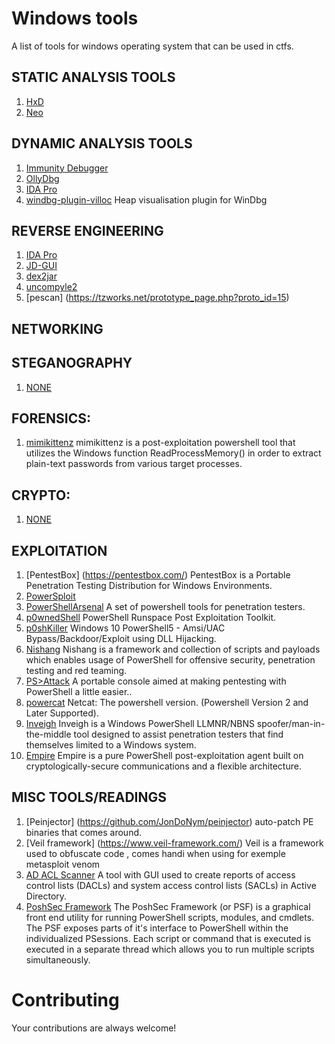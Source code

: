 Windows tools
========================

A list of tools for windows operating system that can be used in ctfs.

## STATIC ANALYSIS TOOLS
1. [HxD](http://mh-nexus.de/en/hxd/)
2. [Neo](http://www.new-hex-editor.com/hex-editor-downloads.html)


## DYNAMIC ANALYSIS TOOLS
1. [Immunity Debugger](http://debugger.immunityinc.com/)
2. [OllyDbg ](http://www.ollydbg.de/)
3. [IDA Pro](https://www.hex-rays.com/products/ida/support/download.shtml)
4. [windbg-plugin-villoc](https://github.com/sam-b/windbg-plugins) Heap visualisation plugin for WinDbg


## REVERSE ENGINEERING
1. [IDA Pro](https://www.hex-rays.com/products/ida/support/download.shtml)
3. [JD-GUI](http://jd.benow.ca/#jd-gui-overview)
5. [dex2jar](http://code.google.com/p/dex2jar/)
6. [uncompyle2](https://github.com/wibiti/uncompyle2)
7. [pescan] (https://tzworks.net/prototype_page.php?proto_id=15)


## NETWORKING


## STEGANOGRAPHY
1. [NONE]()


## FORENSICS:
1. [mimikittenz](https://github.com/putterpanda/mimikittenz) mimikittenz is a post-exploitation powershell tool that utilizes the Windows function ReadProcessMemory() in order to extract plain-text passwords from various target processes.


## CRYPTO:
1. [NONE]()


## EXPLOITATION
1. [PentestBox] (https://pentestbox.com/) PentestBox is a Portable Penetration Testing Distribution for Windows Environments.
2. [PowerSploit](https://github.com/PowerShellMafia/PowerSploit)
3. [PowerShellArsenal](https://github.com/mattifestation/PowerShellArsenal) A set of powershell tools for penetration testers.
4. [p0wnedShell](https://github.com/Cn33liz/p0wnedShell) PowerShell Runspace Post Exploitation Toolkit.
5. [p0shKiller](https://github.com/Cn33liz/p0shKiller) Windows 10 PowerShell5 - Amsi/UAC Bypass/Backdoor/Exploit using DLL Hijacking.
6. [Nishang](https://github.com/samratashok/nishang) Nishang is a framework and collection of scripts and payloads which enables usage of PowerShell for offensive security, penetration testing and red teaming.
7. [PS>Attack](https://github.com/jaredhaight/psattack) A portable console aimed at making pentesting with PowerShell a little easier..
8. [powercat](https://github.com/besimorhino/powercat) Netcat: The powershell version. (Powershell Version 2 and Later Supported).
9. [Inveigh](https://github.com/Kevin-Robertson/Inveigh) Inveigh is a Windows PowerShell LLMNR/NBNS spoofer/man-in-the-middle tool designed to assist penetration testers that find themselves limited to a Windows system.
10. [Empire](https://github.com/powershellempire/empire) Empire is a pure PowerShell post-exploitation agent built on cryptologically-secure communications and a flexible architecture.


## MISC TOOLS/READINGS
1. [Peinjector] (https://github.com/JonDoNym/peinjector) auto-patch PE binaries that comes around.  
3. [Veil framework] (https://www.veil-framework.com/) Veil is a framework used to obfuscate code , comes handi when using for exemple metasploit venom
4. [AD ACL Scanner](https://adaclscan.codeplex.com/) A tool with GUI used to create reports of access control lists (DACLs) and system access control lists (SACLs) in Active Directory.
5. [PoshSec Framework](https://github.com/PoshSec/PoshSecFramework) The PoshSec Framework (or PSF) is a graphical front end utility for running PowerShell scripts, modules, and cmdlets. The PSF exposes parts of it's interface to PowerShell within the individualized PSessions. Each script or command that is executed is executed in a separate thread which allows you to run multiple scripts simultaneously.

# Contributing
Your contributions are always welcome!
